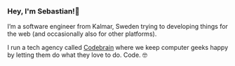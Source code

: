 ### Hey, I'm Sebastian!👋

I’m a software engineer from Kalmar, Sweden trying to developing things for the web (and occasionally also for other platforms).

I run a tech agency called [Codebrain](/goa-codebet) where we keep computer geeks happy by letting them do what they love to do. Code. 🤓

<!--
**ostseb/ostseb** is a ✨ _special_ ✨ repository because its `README.md` (this file) appears on your GitHub profile.

Here are some ideas to get you started:

- 🔭 I’m currently working on ...
- 🌱 I’m currently learning ...
- 👯 I’m looking to collaborate on ...
- 🤔 I’m looking for help with ...
- 💬 Ask me about ...
- 📫 How to reach me: ...
- 😄 Pronouns: ...
- ⚡ Fun fact: ...
-->

